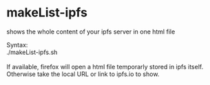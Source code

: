 # makeList-ipfs
shows the whole content of your ipfs server in one html file


Syntax:<br>
./makeList-ipfs.sh<br>
<br>
If available, firefox will open a html file temporarly stored in ipfs itself.<br>
Otherwise take the local URL or link to ipfs.io to show.
